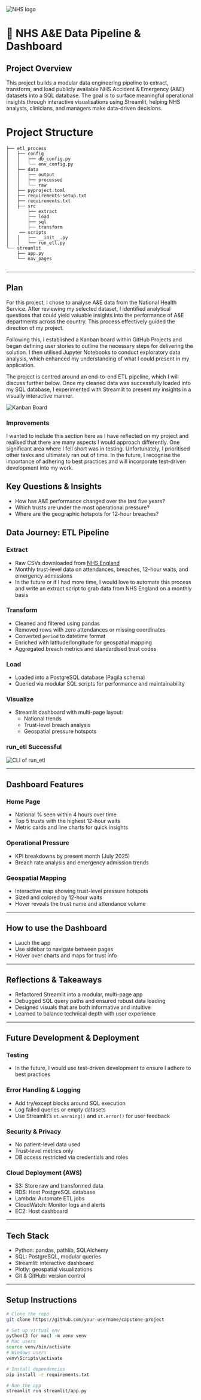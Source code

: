 ![NHS logo](static/nhs-logo.png)

# 🏥 NHS A&E Data Pipeline & Dashboard

## Project Overview

This project builds a modular data engineering pipeline to extract, transform, and load publicly available NHS Accident & Emergency (A&E) datasets into a SQL database. The goal is to surface meaningful operational insights through interactive visualisations using Streamlit, helping NHS analysts, clinicians, and managers make data-driven decisions.

# Project Structure

```
├── etl_process
│   ├── config
│   │   ├── db_config.py
│   │   └── env_config.py
│   ├── data
│   │   ├── output
│   │   ├── processed
│   │   └── raw
│   ├── pyproject.toml
│   ├── requirements-setup.txt
│   ├── requirements.txt
│   ├── src
│       ├── extract
│       ├── load
│       ├── sql
│       ├── transform
│    ── scripts
│   │   ├── __init__.py
│   │   └── run_etl.py
└── streamlit
    ├── app.py
    └── nav_pages
        

```
---

## Plan

For this project, I chose to analyse A&E data from the National Health Service. After reviewing my selected dataset, I identified analytical questions that could yield valuable insights into the performance of A&E departments across the country. This process effectively guided the direction of my project.

Following this, I established a Kanban board within GitHub Projects and began defining user stories to outline the necessary steps for delivering the solution. I then utilised Jupyter Notebooks to conduct exploratory data analysis, which enhanced my understanding of what I could present in my application.

The project is centred around an end-to-end ETL pipeline, which I will discuss further below. Once my cleaned data was successfully loaded into my SQL database, I experimented with Streamlit to present my insights in a visually interactive manner.

![Kanban Board](static/Kanban_screenshot.png)

### Improvements

I wanted to include this section here as I have reflected on my project and realised that there are many aspects I would approach differently. One significant area where I fell short was in testing. Unfortunately, I prioritised other tasks and ultimately ran out of time. In the future, I recognise the importance of adhering to best practices and will incorporate test-driven development into my work.

## Key Questions & Insights

- How has A&E performance changed over the last five years?
- Which trusts are under the most operational pressure?
- Where are the geographic hotspots for 12-hour breaches?

## Data Journey: ETL Pipeline

### Extract
- Raw CSVs downloaded from [NHS England](https://www.england.nhs.uk/statistics/statistical-work-areas/ae-waiting-times-and-activity/)
- Monthly trust-level data on attendances, breaches, 12-hour waits, and emergency admissions
- In the future or if I had more time, I would love to automate this process and write an extract script to grab data from NHS England on a monthly basis

### Transform
- Cleaned and filtered using pandas
- Removed rows with zero attendances or missing coordinates
- Converted `period` to datetime format
- Enriched with latitude/longitude for geospatial mapping
- Aggregated breach metrics and standardised trust codes

### Load
- Loaded into a PostgreSQL database (Pagila schema)
- Queried via modular SQL scripts for performance and maintainability

### Visualize
- Streamlit dashboard with multi-page layout:
  - National trends
  - Trust-level breach analysis
  - Geospatial pressure hotspots
 
### run_etl Successful

![CLI of run_etl](static/etl_run.png)

---

## Dashboard Features

### Home Page
- National % seen within 4 hours over time
- Top 5 trusts with the highest 12-hour waits
- Metric cards and line charts for quick insights

### Operational Pressure
- KPI breakdowns by present month (July 2025)
- Breach rate analysis and emergency admission trends

### Geospatial Mapping
- Interactive map showing trust-level pressure hotspots
- Sized and colored by 12-hour waits
- Hover reveals the trust name and attendance volume

---

## How to use the Dashboard
- Lauch the app
- Use sidebar to navigate between pages
- Hover over charts and maps for trust info

---

## Reflections & Takeaways

- Refactored Streamlit into a modular, multi-page app
- Debugged SQL query paths and ensured robust data loading
- Designed visuals that are both informative and intuitive
- Learned to balance technical depth with user experience

---

## Future Development & Deployment

### Testing
- In the future, I would use test-driven development to ensure I adhere to best practices

### Error Handling & Logging
- Add try/except blocks around SQL execution
- Log failed queries or empty datasets
- Use Streamlit’s `st.warning()` and `st.error()` for user feedback

### Security & Privacy
- No patient-level data used
- Trust-level metrics only
- DB access restricted via credentials and roles

### Cloud Deployment (AWS)
- S3: Store raw and transformed data
- RDS: Host PostgreSQL database
- Lambda: Automate ETL jobs
- CloudWatch: Monitor logs and alerts
- EC2: Host dashboard

---

## Tech Stack

- Python: pandas, pathlib, SQLAlchemy
- SQL: PostgreSQL, modular queries
- Streamlit: interactive dashboard
- Plotly: geospatial visualizations
- Git & GitHub: version control

---

## Setup Instructions

```bash
# Clone the repo
git clone https://github.com/your-username/capstone-project

# Set up virtual env
python(3 for mac) -m venv venv
# Mac users
source venv/bin/activate
# Windows users  
venv\Scripts\activate

# Install dependencies
pip install -r requirements.txt

# Run the app
streamlit run streamlit/app.py
```

